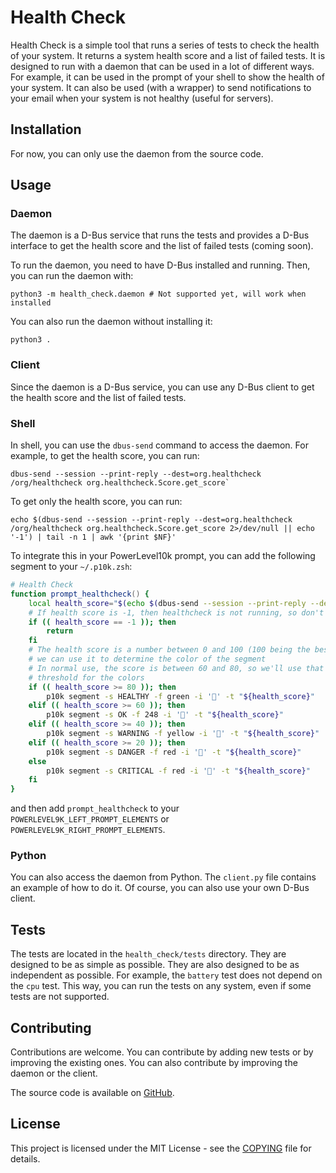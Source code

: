 # Health Check

Health Check is a simple tool that runs a series of tests to check the health
of your system. It returns a system health score and a list of failed tests.
It is designed to run with a daemon that can be used in a lot of different
ways. For example, it can be used in the prompt of your shell to show the
health of your system. It can also be used (with a wrapper) to send
notifications to your email when your system is not healthy (useful for
servers).

## Installation

For now, you can only use the daemon from the source code.

## Usage

### Daemon

The daemon is a D-Bus service that runs the tests and provides a D-Bus
interface to get the health score and the list of failed tests (coming soon).

To run the daemon, you need to have D-Bus installed and running. Then, you can
run the daemon with:

```shell
python3 -m health_check.daemon # Not supported yet, will work when installed
```

You can also run the daemon without installing it:

```shell
python3 .
```

### Client

Since the daemon is a D-Bus service, you can use any D-Bus client to get the
health score and the list of failed tests.

### Shell

In shell, you can use the `dbus-send` command to access the daemon. For
example, to get the health score, you can run:

```shell
dbus-send --session --print-reply --dest=org.healthcheck /org/healthcheck org.healthcheck.Score.get_score`
```

To get only the health score, you can run:

```shell
echo $(dbus-send --session --print-reply --dest=org.healthcheck /org/healthcheck org.healthcheck.Score.get_score 2>/dev/null || echo '-1') | tail -n 1 | awk '{print $NF}'
```

To integrate this in your PowerLevel10k prompt, you can add the following
segment to your `~/.p10k.zsh`:

```zsh
# Health Check
function prompt_healthcheck() {
    local health_score="$(echo $(dbus-send --session --print-reply --dest=org.healthcheck /org/healthcheck org.healthcheck.Score.get_score 2>/dev/null || echo '-1') | tail -n 1 | awk '{print $NF}')"
    # If health score is -1, then healthcheck is not running, so don't show anything
    if (( health_score == -1 )); then
        return
    fi
    # The health score is a number between 0 and 100 (100 being the best), so
    # we can use it to determine the color of the segment
    # In normal use, the score is between 60 and 80, so we'll use that as the
    # threshold for the colors
    if (( health_score >= 80 )); then
        p10k segment -s HEALTHY -f green -i '🏥' -t "${health_score}"
    elif (( health_score >= 60 )); then
        p10k segment -s OK -f 248 -i '🏥' -t "${health_score}"
    elif (( health_score >= 40 )); then
        p10k segment -s WARNING -f yellow -i '🏥' -t "${health_score}"
    elif (( health_score >= 20 )); then
        p10k segment -s DANGER -f red -i '🏥' -t "${health_score}"
    else
        p10k segment -s CRITICAL -f red -i '🏥' -t "${health_score}"
    fi
}
```

and then add `prompt_healthcheck` to your `POWERLEVEL9K_LEFT_PROMPT_ELEMENTS`
or `POWERLEVEL9K_RIGHT_PROMPT_ELEMENTS`.

### Python

You can also access the daemon from Python. The `client.py` file contains an
example of how to do it. Of course, you can also use your own D-Bus client.

## Tests

The tests are located in the `health_check/tests` directory. They are
designed to be as simple as possible. They are also designed to be as
independent as possible. For example, the `battery` test does not depend on
the `cpu` test. This way, you can run the tests on any system, even if some
tests are not supported.

## Contributing

Contributions are welcome. You can contribute by adding new tests or by
improving the existing ones. You can also contribute by improving the daemon
or the client.

The source code is available on [GitHub](https://github.com/Yaya-Cout/HealthCheck).

## License

This project is licensed under the MIT License - see the [COPYING](COPYING)
file for details.
